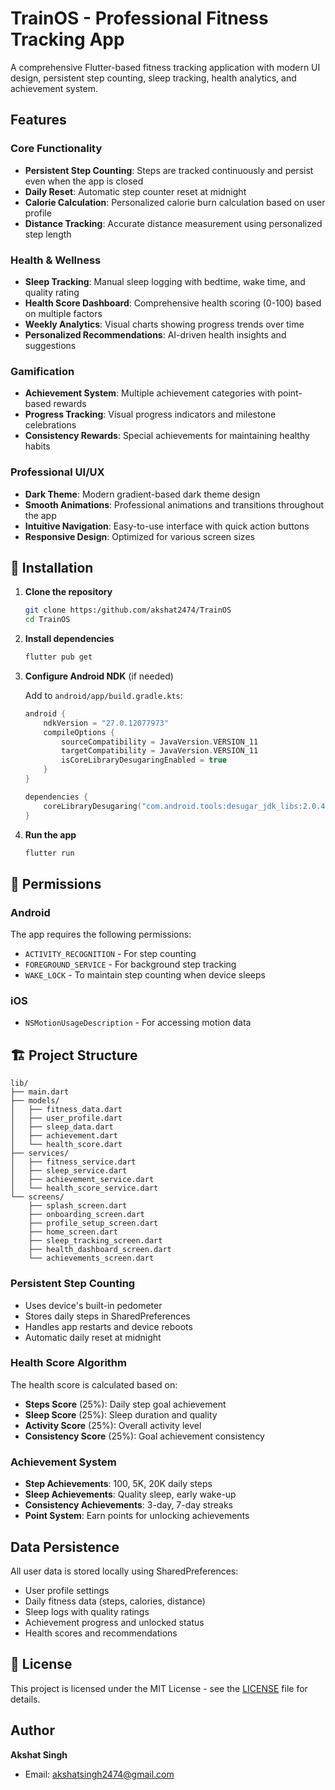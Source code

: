 # TrainOS - Professional Fitness Tracking App

A comprehensive Flutter-based fitness tracking application with modern UI design, persistent step counting, sleep tracking, health analytics, and achievement system.

## Features

### Core Functionality
- **Persistent Step Counting**: Steps are tracked continuously and persist even when the app is closed
- **Daily Reset**: Automatic step counter reset at midnight
- **Calorie Calculation**: Personalized calorie burn calculation based on user profile
- **Distance Tracking**: Accurate distance measurement using personalized step length

### Health & Wellness
- **Sleep Tracking**: Manual sleep logging with bedtime, wake time, and quality rating
- **Health Score Dashboard**: Comprehensive health scoring (0-100) based on multiple factors
- **Weekly Analytics**: Visual charts showing progress trends over time
- **Personalized Recommendations**: AI-driven health insights and suggestions

### Gamification
- **Achievement System**: Multiple achievement categories with point-based rewards
- **Progress Tracking**: Visual progress indicators and milestone celebrations
- **Consistency Rewards**: Special achievements for maintaining healthy habits

### Professional UI/UX
- **Dark Theme**: Modern gradient-based dark theme design
- **Smooth Animations**: Professional animations and transitions throughout the app
- **Intuitive Navigation**: Easy-to-use interface with quick action buttons
- **Responsive Design**: Optimized for various screen sizes

## 🔧 Installation

1. **Clone the repository**
   ```bash
   git clone https:/github.com/akshat2474/TrainOS
   cd TrainOS
   ```

2. **Install dependencies**
   ```bash
   flutter pub get
   ```

3. **Configure Android NDK** (if needed)
   
   Add to `android/app/build.gradle.kts`:
   ```kotlin
   android {
       ndkVersion = "27.0.12077973"
       compileOptions {
           sourceCompatibility = JavaVersion.VERSION_11
           targetCompatibility = JavaVersion.VERSION_11
           isCoreLibraryDesugaringEnabled = true
       }
   }
   
   dependencies {
       coreLibraryDesugaring("com.android.tools:desugar_jdk_libs:2.0.4")
   }
   ```

4. **Run the app**
   ```bash
   flutter run
   ```

## 📱 Permissions

### Android
The app requires the following permissions:
- `ACTIVITY_RECOGNITION` - For step counting
- `FOREGROUND_SERVICE` - For background step tracking
- `WAKE_LOCK` - To maintain step counting when device sleeps

### iOS
- `NSMotionUsageDescription` - For accessing motion data

## 🏗️ Project Structure

```
lib/
├── main.dart                
├── models/                 
│   ├── fitness_data.dart
│   ├── user_profile.dart
│   ├── sleep_data.dart
│   ├── achievement.dart
│   └── health_score.dart
├── services/                
│   ├── fitness_service.dart
│   ├── sleep_service.dart
│   ├── achievement_service.dart
│   └── health_score_service.dart
└── screens/                
    ├── splash_screen.dart
    ├── onboarding_screen.dart
    ├── profile_setup_screen.dart
    ├── home_screen.dart
    ├── sleep_tracking_screen.dart
    ├── health_dashboard_screen.dart
    └── achievements_screen.dart
```

### Persistent Step Counting
- Uses device's built-in pedometer
- Stores daily steps in SharedPreferences
- Handles app restarts and device reboots
- Automatic daily reset at midnight

### Health Score Algorithm
The health score is calculated based on:
- **Steps Score** (25%): Daily step goal achievement
- **Sleep Score** (25%): Sleep duration and quality
- **Activity Score** (25%): Overall activity level
- **Consistency Score** (25%): Goal achievement consistency

### Achievement System
- **Step Achievements**: 100, 5K, 20K daily steps
- **Sleep Achievements**: Quality sleep, early wake-up
- **Consistency Achievements**: 3-day, 7-day streaks
- **Point System**: Earn points for unlocking achievements

## Data Persistence

All user data is stored locally using SharedPreferences:
- User profile settings
- Daily fitness data (steps, calories, distance)
- Sleep logs with quality ratings
- Achievement progress and unlocked status
- Health scores and recommendations

## 📄 License

This project is licensed under the MIT License - see the [LICENSE](LICENSE) file for details.

## Author

**Akshat Singh**
- Email: akshatsingh2474@gmail.com
